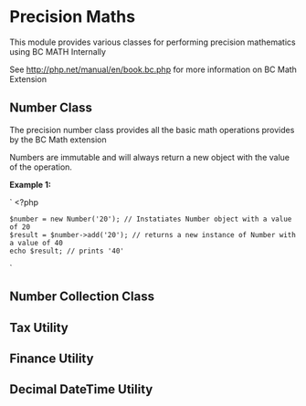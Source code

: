 # Precision Maths

This module provides various classes for performing precision mathematics using BC MATH Internally 

See <http://php.net/manual/en/book.bc.php> for more information on BC Math Extension

## Number Class

The precision number class provides all the basic math operations provides by the BC Math extension

Numbers are immutable and will always return a new object with the value of the operation.

__Example 1:__

`
    <?php
    
    $number = new Number('20'); // Instatiates Number object with a value of 20
    $result = $number->add('20'); // returns a new instance of Number with a value of 40
    echo $result; // prints '40' 
`

## Number Collection Class

## Tax Utility

## Finance Utility

## Decimal DateTime Utility